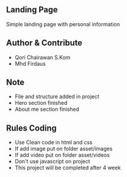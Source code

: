 ## Landing Page

Simple landing page with personal information

## Author & Contribute
- Qori Chairawan S.Kom
- Mhd Firdaus

## Note
- File and structure added in project
- Hero section finished
- About me section finished


## Rules Coding
- Use Clean code in html and css
- If add image put on folder asset/images
- If add video put on folder asset/videos
- Don't use javascript on project
- This project will be completed after 4 week